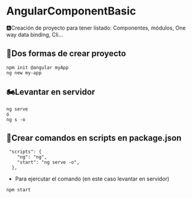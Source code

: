 # AngularComponentBasic
🅰Creación de proyecto para tener listado: Componentes, módulos, One way data binding, Cli...

## 🚀Dos formas de crear proyecto
```
npm init @angular myApp
ng new my-app
```
## 🏍Levantar en servidor
```
ng serve
ó
ng s -o
```
## 🤘Crear comandos en scripts en package.json
```
 "scripts": {
    "ng": "ng",
    "start": "ng serve -o",
  },
```
* Para ejercutar el comando (en este caso levantar en servidor)
```
npm start
```
